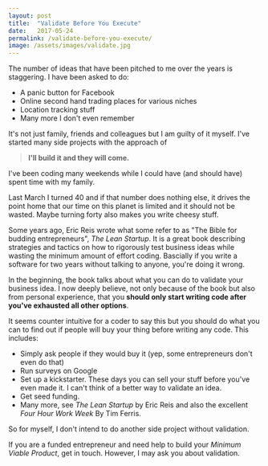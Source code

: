```yaml
---
layout: post
title:  "Validate Before You Execute"
date:   2017-05-24
permalink: /validate-before-you-execute/
image: /assets/images/validate.jpg
---
```

The number of ideas that have been pitched to me over the years is staggering. I have been asked to do:
- A panic button for Facebook
- Online second hand trading places for various niches
- Location tracking stuff
- Many more I don't even remember

It's not just family, friends and colleagues but I 
am guilty of it myself. I've started many side 
projects with the approach of 
> **I'll build it and they will come.**

<!--more-->
I've been coding many weekends while I could
have (and should have) spent time with my family.

Last March I turned 40 and if that number does nothing
else, it drives the point home that our time on this
planet is limited and it should not be wasted. Maybe
turning forty also makes you write cheesy stuff.

Some years ago, Eric Reis wrote what some refer to
as "The Bible for budding entrepreneurs", 
*The Lean Startup*. It is a great book describing
strategies and tactics on how to rigorously test
business ideas while wasting the minimum amount of 
effort coding. Bascially if you write a software
for two years without talking to anyone, you're doing
it wrong.

In the beginning, the book talks about what you can do
to validate your business idea. I now deeply believe, 
not only because of the book but also from personal
experience, that you **should only start writing code
after you've exhausted all other options**.

It seems counter intuitive for a coder to say this but
you should do what you can to find out if people will buy your thing before writing any code. This includes:
- Simply ask people if they would buy it (yep, some entrepreneurs don't even do that)
- Run surveys on Google
- Set up a kickstarter. These days you can sell your stuff before you've even made it. I can't think of a better way to validate an idea.
- Get seed funding.
- Many more, see *The Lean Startup* by Eric Reis and also the excellent *Four Hour Work Week* By Tim Ferris.

So for myself, I don't intend to do another side project without validation.

If you are a funded entrepreneur and need help to build your
*Minimum Viable Product*, get in touch. However, I may ask you about validation.